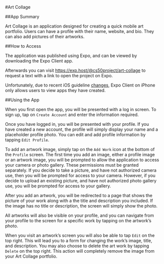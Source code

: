 #Art Collage

##App Summary

Art Collage is an application designed for creating a quick mobile art portfolio. Users can have a profile with their name, website, and bio. They can also add pictures of their artworks.

##How to Access

The application was published using Expo, and can be viewed by downloading the Expo Client app. 

Afterwards you can visit <https://exp.host/@cs50project/art-collage> to request a text with a link to open the project on Expo.

Unfortunately, due to recent iOS guideline [changes](https://blog.expo.io/upcoming-limitations-to-ios-expo-client-8076d01aee1a), Expo Client on iPhone only allows users to view apps they have created. 

##Using the App

When you first open the app, you will be presented with a log in screen.  To sign up, tap on `Create Account` and enter the information required. 

Once you have logged in, you will be presented with your profile. If you have created a new account, the profile will simply display your name and a placeholder profile photo. You can edit and add profile information by tapping `Edit Profile`.

To add an artwork image, simply tap on the `Add Work` icon at the bottom of the `Profile` screen. The first time you add an image, either a profile image or an artwork image, you will be prompted to allow the application to access your camera or photo gallery. These permissions must be granted separately. If you decide to take a picture, and have not authorized camera use, then you will be prompted for access to your camera. However, if you decide to upload an existing picture, and have not authorized photo gallery use, you will be prompted for access to your gallery.

After you add an artwork, you will be redirected to a page that shows the picture of your work along with a the title and description you included. If the image has no title or description, the screen will simply show the photo.

All artworks will also be visible on your profile, and you can navigate from your profile to the screen for a specific work by tapping on the artwork’s photo.

When you visit an artwork’s screen you will also be able to tap `Edit` on the top right. This will lead you to a form for changing the work’s image, title, and description. You may also choose to delete the art work by tapping `Delete` on the top right. This action will completely remove the image from your Art Collage portfolio.